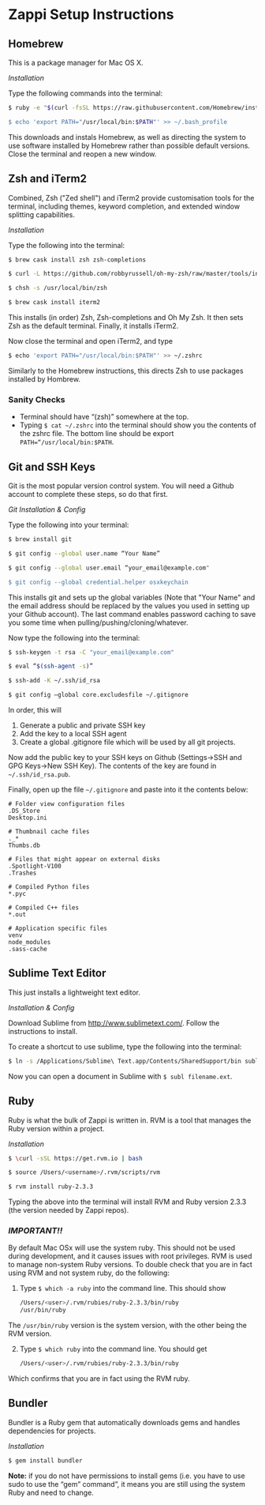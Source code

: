 # Zappi Setup Instructions

## Homebrew

This is a package manager for Mac OS X.

*Installation*

Type the following commands into the terminal:

```bash
$ ruby -e "$(curl -fsSL https://raw.githubusercontent.com/Homebrew/install/master/install)” 

$ echo 'export PATH="/usr/local/bin:$PATH"' >> ~/.bash_profile 
```

This downloads and instals Homebrew, as well as directing the system to use software installed by Homebrew rather than possible default versions. Close the terminal and reopen a new window.

## Zsh and iTerm2

Combined, Zsh ("Zed shell") and iTerm2 provide customisation tools for the terminal, including themes, keyword completion, and extended window splitting capabilities.

*Installation*

Type the following into the terminal: 

```bash
$ brew cask install zsh zsh-completions 

$ curl -L https://github.com/robbyrussell/oh-my-zsh/raw/master/tools/install.sh | sh

$ chsh -s /usr/local/bin/zsh

$ brew cask install iterm2 
```
This installs (in order) Zsh, Zsh-completions and Oh My Zsh. It then sets Zsh as the default terminal. Finally, it installs iTerm2.

Now close the terminal and open iTerm2, and type

```bash
$ echo 'export PATH="/usr/local/bin:$PATH"' >> ~/.zshrc
```
Similarly to the Homebrew instructions, this directs Zsh to use packages installed by Hombrew.

### Sanity Checks
 - Terminal should have “(zsh)” somewhere at the top.
 - Typing `$ cat ~/.zshrc` into the terminal should show you the contents of the zshrc file. The bottom line should be export `PATH=“/usr/local/bin:$PATH`.
 
 ## Git and SSH Keys
 
 Git is the most popular version control system. You will need a Github account to complete these steps, so do that first.
 
 *Git Installation & Config*
 
 Type the following into your terminal:
 ```bash
$ brew install git

$ git config --global user.name “Your Name”

$ git config --global user.email “your_email@example.com"  

$ git config --global credential.helper osxkeychain
```
This installs git and sets up the global variables (Note that "Your Name" and the email address should be replaced by the values you used in setting up your Github account).
The last command enables password caching to save you some time when pulling/pushing/cloning/whatever.

Now type the following into the terminal:

```bash
$ ssh-keygen -t rsa -C "your_email@example.com"

$ eval “$(ssh-agent -s)”

$ ssh-add -K ~/.ssh/id_rsa

$ git config —global core.excludesfile ~/.gitignore
```

In order, this will
1. Generate a public and private SSH key
2. Add the key to a local SSH agent
3. Create a global .gitignore file which will be used by all git projects.

Now add the public key to your SSH keys on Github (Settings->SSH and GPG Keys->New SSH Key). The contents of the key are found in `~/.ssh/id_rsa.pub`.

Finally, open up the file `~/.gitignore` and paste into it the contents below:
```
# Folder view configuration files
.DS_Store
Desktop.ini

# Thumbnail cache files
._*
Thumbs.db

# Files that might appear on external disks
.Spotlight-V100
.Trashes

# Compiled Python files
*.pyc

# Compiled C++ files
*.out

# Application specific files
venv
node_modules
.sass-cache
```
## Sublime Text Editor

This just installs a lightweight text editor.

*Installation & Config*

Download Sublime from http://www.sublimetext.com/. Follow the instructions to install.

To create a shortcut to use sublime, type the following into the terminal:

```bash
$ ln -s /Applications/Sublime\ Text.app/Contents/SharedSupport/bin subl /usr/local/bin/subl
```

Now you can open a document in Sublime with `$ subl filename.ext`.

## Ruby

Ruby is what the bulk of Zappi is written in. RVM is a tool that manages the Ruby version within a project.

*Installation*

```bash
$ \curl -sSL https://get.rvm.io | bash

$ source /Users/<username>/.rvm/scripts/rvm

$ rvm install ruby-2.3.3
```
Typing the above into the terminal will install RVM and Ruby version 2.3.3 (the version needed by Zappi repos).

### *IMPORTANT!!*

By default Mac OSx will use the system ruby. This should not be used during development, and it causes issues with root privileges. RVM is used to manage non-system Ruby versions. To double check that you are in fact using RVM and not system ruby, do the following:

1. Type `$ which -a ruby` into the command line. This should show

	```bash
	/Users/<user>/.rvm/rubies/ruby-2.3.3/bin/ruby
	/usr/bin/ruby
 	```

The `/usr/bin/ruby` version is the system version, with the other being the RVM version.

2. Type `$ which ruby` into the command line. You should get

	```bash
 	/Users/<user>/.rvm/rubies/ruby-2.3.3/bin/ruby
 	```

Which confirms that you are in fact using the RVM ruby.	

## Bundler

Bundler is a Ruby gem that automatically downloads gems and handles dependencies for projects. 

*Installation*

```bash
$ gem install bundler
```
**Note:** if you do not have permissions to install gems (i.e. you have to use sudo to use the “gem” command”, it means you are still using the system Ruby and need to change.

